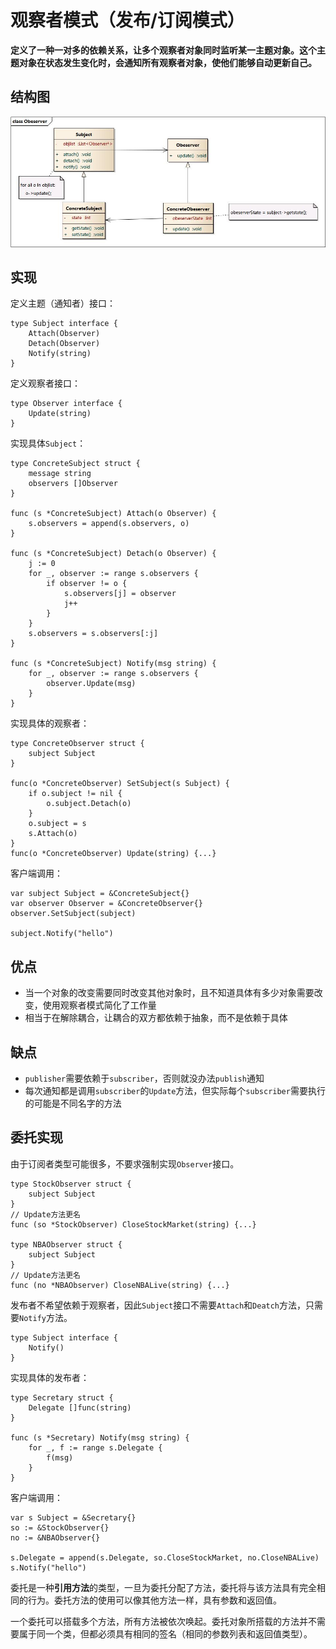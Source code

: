 # 观察者模式（发布/订阅模式）

**定义了一种一对多的依赖关系，让多个观察者对象同时监听某一主题对象。这个主题对象在状态发生变化时，会通知所有观察者对象，使他们能够自动更新自己。**

## 结构图

![观察者模式结构图](guan-cha-zhe-mo-shi-fa-bu-ding-yue-mo-shi.assets/1585485973039.png)

## 实现

定义主题（通知者）接口：

```text
type Subject interface {
    Attach(Observer)
    Detach(Observer)
    Notify(string)
}
```

定义观察者接口：

```text
type Observer interface {
    Update(string)
}
```

实现具体`Subject`：

```text
type ConcreteSubject struct {
    message string
    observers []Observer
}

func (s *ConcreteSubject) Attach(o Observer) {
    s.observers = append(s.observers, o)
}

func (s *ConcreteSubject) Detach(o Observer) {
    j := 0
    for _, observer := range s.observers {
        if observer != o {
            s.observers[j] = observer
            j++
        }
    }
    s.observers = s.observers[:j]
}

func (s *ConcreteSubject) Notify(msg string) {
    for _, observer := range s.observers {
        observer.Update(msg)
    }
}
```

实现具体的观察者：

```text
type ConcreteObserver struct {
    subject Subject
}

func(o *ConcreteObserver) SetSubject(s Subject) {
    if o.subject != nil {
        o.subject.Detach(o)
    }
    o.subject = s
    s.Attach(o)
}
func(o *ConcreteObserver) Update(string) {...}
```

客户端调用：

```text
var subject Subject = &ConcreteSubject{}
var observer Observer = &ConcreteObserver{}
observer.SetSubject(subject)

subject.Notify("hello")
```

## 优点

* 当一个对象的改变需要同时改变其他对象时，且不知道具体有多少对象需要改变，使用观察者模式简化了工作量
* 相当于在解除耦合，让耦合的双方都依赖于抽象，而不是依赖于具体

## 缺点

* `publisher`需要依赖于`subscriber`，否则就没办法`publish`通知
* 每次通知都是调用`subscriber`的`Update`方法，但实际每个`subscriber`需要执行的可能是不同名字的方法

## 委托实现

由于订阅者类型可能很多，不要求强制实现`Observer`接口。

```text
type StockObserver struct {
    subject Subject
}
// Update方法更名
func (so *StockObserver) CloseStockMarket(string) {...}

type NBAObserver struct {
    subject Subject
}
// Update方法更名
func (no *NBAObserver) CloseNBALive(string) {...}
```

发布者不希望依赖于观察者，因此`Subject`接口不需要`Attach`和`Deatch`方法，只需要`Notify`方法。

```text
type Subject interface {
    Notify()
}
```

实现具体的发布者：

```text
type Secretary struct {
    Delegate []func(string)
}

func (s *Secretary) Notify(msg string) {
    for _, f := range s.Delegate {
        f(msg)
    }
}
```

客户端调用：

```text
var s Subject = &Secretary{}
so := &StockObserver{}
no := &NBAObserver{}

s.Delegate = append(s.Delegate, so.CloseStockMarket, no.CloseNBALive)
s.Notify("hello")
```

委托是一种**引用方法**的类型，一旦为委托分配了方法，委托将与该方法具有完全相同的行为。委托方法的使用可以像其他方法一样，具有参数和返回值。

一个委托可以搭载多个方法，所有方法被依次唤起。委托对象所搭载的方法并不需要属于同一个类，但都必须具有相同的签名（相同的参数列表和返回值类型）。

